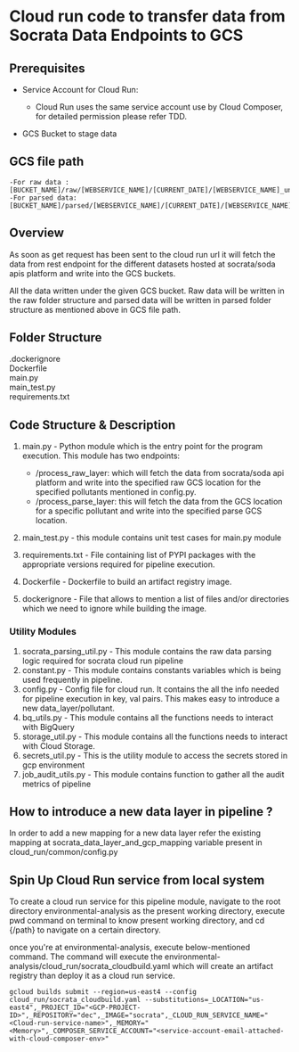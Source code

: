# Cloud run code to transfer data from Socrata Data Endpoints to GCS

## Prerequisites

- Service Account for Cloud Run: </br>
  - Cloud Run uses the same service account use by Cloud Composer, for detailed permission please refer TDD.

- GCS Bucket to stage data

## GCS file path
```
-For raw data : [BUCKET_NAME]/raw/[WEBSERVICE_NAME]/[CURRENT_DATE]/[WEBSERVICE_NAME]_unix_ingestion_timestamp.json
-For parsed data: [BUCKET_NAME]/parsed/[WEBSERVICE_NAME]/[CURRENT_DATE]/[WEBSERVICE_NAME]_unix_ingestion_timestamp.json 
```


## Overview
As soon as get request has been sent to the cloud run url it will fetch the data from rest endpoint for the different datasets hosted at socrata/soda apis platform and write into the GCS buckets.

All the data written under the given GCS bucket. Raw data will be written in the raw folder structure and parsed data will be written in parsed folder structure as mentioned above in GCS file path. 

## Folder Structure 

.dockerignore </br>
Dockerfile </br>
main.py </br>
main_test.py </br>
requirements.txt </br>

## Code Structure & Description

1. main.py - Python module which is the entry point for the program execution. 
   This module has two endpoints:
   - /process_raw_layer: which will fetch the data from socrata/soda api platform and write into the specified raw GCS location 
     for the specified pollutants mentioned in config.py.
   - /process_parse_layer: this will fetch the data from the GCS location for a specific pollutant and write into the specified parse GCS location.
   
2. main_test.py - this module contains unit test cases for main.py module
  
3. requirements.txt - File containing list of PYPI packages with the appropriate versions required for pipeline execution.

4. Dockerfile - Dockerfile to build an artifact registry image.

5. dockerignore - File that allows to mention a list of files and/or directories which we need to ignore while building the image.


### Utility Modules
1. socrata_parsing_util.py - This module contains the raw data parsing logic required for socrata cloud run pipeline
2. constant.py - This module contains constants variables which is being used frequently in pipeline.
3. config.py - Config file for cloud run. It contains the all the info needed for pipeline execution in key, val pairs. This makes easy to introduce a new data_layer/pollutant.
4. bq_utils.py - This module contains all the functions needs to interact with BigQuery
5. storage_util.py - This module contains all the functions needs to interact with Cloud Storage.
6. secrets_util.py - This is the utility module to access the secrets stored in gcp environment
7. job_audit_utils.py - This module contains function to gather all the audit metrics of pipeline


## How to introduce a new data layer in pipeline ?

In order to add a new mapping for a new data layer refer the existing mapping at 
socrata_data_layer_and_gcp_mapping variable present in cloud_run/common/config.py
## Spin Up Cloud Run service from local system
To create a cloud run service for this pipeline module, navigate to the root directory environmental-analysis as the present working directory,
execute pwd command on terminal to know present working directory, and cd {/path} to navigate on a certain directory.

once you're at environmental-analysis, execute below-mentioned command. The command will execute the environmental-analysis/cloud_run/socrata_cloudbuild.yaml which will create an artifact registry than deploy it as a cloud run service.
```
gcloud builds submit --region=us-east4 --config cloud_run/socrata_cloudbuild.yaml --substitutions=_LOCATION="us-east4",_PROJECT_ID="<GCP-PROJECT-ID>",_REPOSITORY="dec",_IMAGE="socrata",_CLOUD_RUN_SERVICE_NAME="<Cloud-run-service-name>",_MEMORY="<Memory>",_COMPOSER_SERVICE_ACCOUNT="<service-account-email-attached-with-cloud-composer-env>"

```
